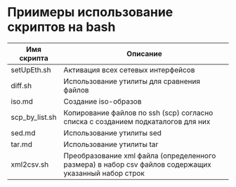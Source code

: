 # Приимеры использование скриптов на bash

| Имя скрипта | Описание |
| - | - |
| setUpEth.sh | Активация всех сетевых интерфейсов |
| diff.sh | Использование утилиты для сравнения файлов |
| iso.md | Создание iso-образов |
| scp_by_list.sh | Копирование файлов по ssh (scp) согласно списка с созданием подкаталогов для них |
| sed.md | Использование утилиты sed |
| tar.md | Использование утилиты tar |
| xml2csv.sh | Преобразование xml файла (определенного размера) в набор csv файлов содержащих указанный набор строк |
